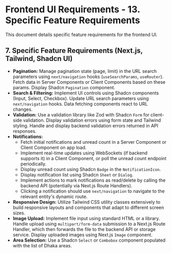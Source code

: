 # Frontend UI Requirements - 13. Specific Feature Requirements

This document details specific feature requirements for the frontend UI.

## 7. Specific Feature Requirements (Next.js, Tailwind, Shadcn UI)

- **Pagination:** Manage pagination state (page, limit) in the URL search parameters using `next/navigation` hooks (`useSearchParams`, `useRouter`). Fetch data in Server Components or Client Components based on these params. Display Shadcn `Pagination` component.
- **Search & Filtering:** Implement UI controls using Shadcn components (Input, Select, Checkbox). Update URL search parameters using `next/navigation` hooks. Data fetching components react to URL changes.
- **Validation:** Use a validation library like Zod with Shadcn `Form` for client-side validation. Display validation errors using form state and Tailwind styling. Handle and display backend validation errors returned in API responses.
- **Notifications:**
  - Fetch initial notifications and unread count in a Server Component or Client Component on app load.
  - Implement real-time updates using WebSockets (if backend supports it) in a Client Component, or poll the unread count endpoint periodically.
  - Display unread count using Shadcn `Badge` in the `NotificationIcon`.
  - Display notification list using Shadcn `Sheet` or `Dialog`.
  - Implement actions to mark notifications as read/delete by calling the backend API (potentially via Next.js Route Handlers).
  - Clicking a notification should use `next/navigation` to navigate to the relevant entity's dynamic route.
- **Responsive Design:** Utilize Tailwind CSS utility classes extensively to build responsive layouts and components that adapt to different screen sizes.
- **Image Upload:** Implement file input using standard HTML or a library. Handle upload using `multipart/form-data` submission to a Next.js Route Handler, which then forwards the file to the backend API or storage service. Display uploaded images using Next.js `Image` component.
- **Area Selection:** Use a Shadcn `Select` or `Combobox` component populated with the list of Dhaka areas.
